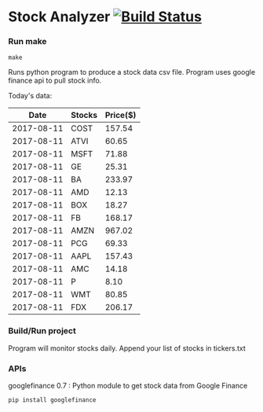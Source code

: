 # Stock Analyzer [![Build Status](https://travis-ci.org/ogoyal/StockAnalyzer.svg?branch=master)](https://travis-ci.org/ogoyal/StockAnalyzer)

### Run make
```
make
```

Runs python program to produce a stock data csv file. Program uses google finance api to pull stock info.

Today's data:

| Date| Stocks| Price($) | 
| --- | --- | ---  | 
| 2017-08-11| COST| 157.54 | 
| 2017-08-11| ATVI| 60.65 | 
| 2017-08-11| MSFT| 71.88 | 
| 2017-08-11| GE| 25.31 | 
| 2017-08-11| BA| 233.97 | 
| 2017-08-11| AMD| 12.13 | 
| 2017-08-11| BOX| 18.27 | 
| 2017-08-11| FB| 168.17 | 
| 2017-08-11| AMZN| 967.02 | 
| 2017-08-11| PCG| 69.33 | 
| 2017-08-11| AAPL| 157.43 | 
| 2017-08-11| AMC| 14.18 | 
| 2017-08-11| P| 8.10 | 
| 2017-08-11| WMT| 80.85 | 
| 2017-08-11| FDX| 206.17 | 

### Build/Run project

Program will monitor stocks daily. Append your list of stocks in tickers.txt

### APIs
googlefinance 0.7 : Python module to get stock data from Google Finance

```
pip install googlefinance
```

